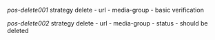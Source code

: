 *pos-delete001* strategy delete - url - media-group - basic verification

*pos-delete002* strategy delete - url - media-group - status - should be deleted